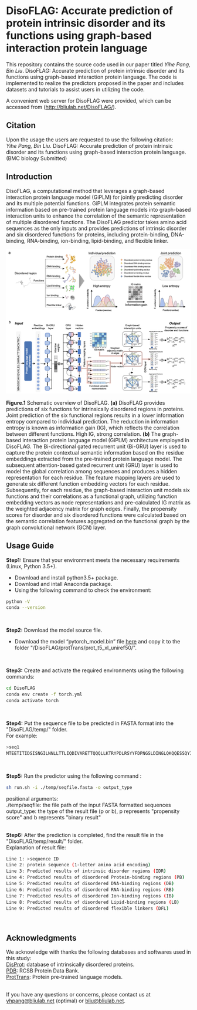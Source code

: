 # DisoFLAG: Accurate prediction of protein intrinsic disorder and its functions using graph-based interaction protein language

This repository contains the source code used in our paper titled _Yihe Pang, Bin Liu_. DisoFLAG: Accurate prediction of protein intrinsic disorder and its functions using graph-based interaction protein language. The code is implemented to realize the predictors proposed in the paper and includes datasets and tutorials to assist users in utilizing the code. <br>

A convenient web server for DisoFLAG were provided, which can be accessed from (http://bliulab.net/DisoFLAG/).


## Citation
Upon the usage the users are requested to use the following citation:<br>
_Yihe Pang, Bin Liu_. DisoFLAG: Accurate prediction of protein intrinsic disorder and its functions using graph-based interaction protein language. (BMC biology Submitted)

## Introduction
DisoFLAG, a computational method that leverages a graph-based interaction protein language model (GiPLM) for jointly predicting disorder and its multiple potential functions. GiPLM integrates protein semantic information based on pre-trained protein language models into graph-based interaction units to enhance the correlation of the semantic representation of multiple disordered functions. The DisoFLAG predictor takes amino acid sequences as the only inputs and provides predictions of intrinsic disorder and six disordered functions for proteins, including protein-binding, DNA-binding, RNA-binding, ion-binding, lipid-binding, and flexible linker.

![image](https://github.com/YihePang/DisoFLAG/blob/main/img/fig_1.png)

**Figure.1** Schematic overview of DisoFLAG. **(a)** DisoFLAG provides predictions of six functions for intrinsically disordered regions in proteins. Joint prediction of the six functional regions results in a lower information entropy compared to individual prediction. The reduction in information entropy is known as information gain (IG), which reflects the correlation between different functions. High IG, strong correlation. **(b)** The graph-based interaction protein language model (GiPLM) architecture employed in DisoFLAG. The Bi-directional gated recurrent unit (Bi-GRU) layer is used to capture the protein contextual semantic information based on the residue embeddings extracted from the pre-trained protein language model. The subsequent attention-based gated recurrent unit (GRU) layer is used to model the global correlation among sequences and produces a hidden representation for each residue. The feature mapping layers are used to generate six different function embedding vectors for each residue. Subsequently, for each residue, the graph-based interaction unit models six functions and their correlations as a functional graph, utilizing function embedding vectors as node representations and pre-calculated IG matrix as the weighted adjacency matrix for graph edges. Finally, the propensity scores for disorder and six disordered functions were calculated based on the semantic correlation features aggregated on the functional graph by the graph convolutional network (GCN) layer.


## Usage Guide
**Step1:** Ensure that your environment meets the necessary requirements (Linux, Python 3.5+). <br>
* Download and install python3.5+ package.<br>
* Download and intall Anaconda package.<br>
* Using the following command to check the environment:<br>
```Bash 
python -V
conda --version
```
<br>

**Step2:** Download the model source file.
* Download the model “pytorch_model.bin” file [here](https://huggingface.co/Rostlab/prot_t5_xl_uniref50/resolve/main/pytorch_model.bin) and copy it to the folder "/DisoFLAG/protTrans/prot_t5_xl_uniref50/".<br>
<br>

**Step3:** Create and activate the required environments using the following commands:<br>
```Bash
cd DisoFLAG
conda env create -f torch.yml
conda activate torch
```
<br>

**Step4:** Put the sequence file to be predicted in FASTA format into the "DisoFLAG/temp/" folder.<br>
For example:<br>
```Bash
>seq1
MTEETITIDSISNGILNNLLTTLIQDIVARETTQQQLLKTRYPDLRSYYFDPNGSLDINGLQKQQESSQYIHCENCGRDVSANRLAAHLQRCLSRGARR
```
<br>

**Step5:** Run the predictor using the following command :<br>
```Bash
sh run.sh -i ./temp/seqfile.fasta -o output_type
```
positional arguments:<br>
./temp/seqfile: the file path of the input FASTA formatted sequences<br>
output_type: the type of the result file (p or b), p represents "propensity score" and b represents "binary result"<br>
<br>

**Step6:** After the prediction is completed, find the result file in the "DisoFLAG/temp/result/" folder.<br>
Explanation of result file:<br>
```Bash
Line 1: >sequence ID
Line 2: protein sequence (1-letter amino acid encoding)
Line 3: Predicted results of intrinsic disorder regions (IDR)
Line 4: Predicted results of disordered Protein-binding regions (PB)
Line 5: Predicted results of disordered DNA-binding regions (DB)
Line 6: Predicted results of disordered RNA-binding regions (RB)
Line 7: Predicted results of disordered Ion-binding regions (IB)
Line 8: Predicted results of disordered Lipid-binding regions (LB)
Line 9: Predicted results of disordered flexible linkers (DFL)
```
<br>

  
## Acknowledgments
  We acknowledge with thanks the following databases and softwares used in this study:<br> 
    		[DisProt](https://www.disprot.org/): database of intrinsically disordered proteins.<br> 
    		[PDB](https://www.rcsb.org/): RCSB Protein Data Bank.<br> 
    		[ProtTrans](https://github.com/agemagician/ProtTrans): Protein pre-trained language models.<br> 
<br>

If you have any questions or concerns, please contact us at yhpang@bliulab.net (optimal) or bliu@bliulab.net.
